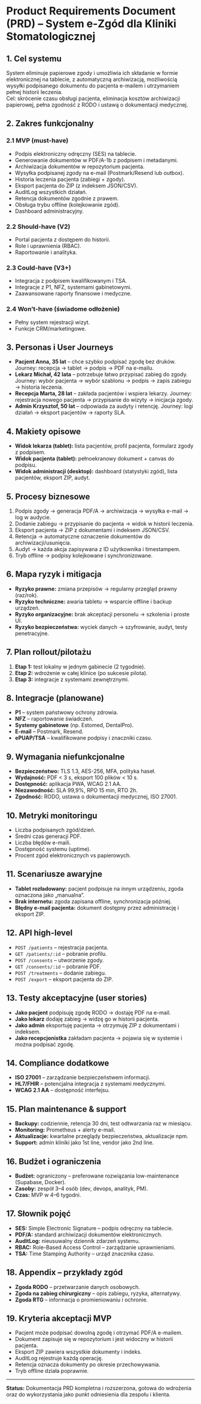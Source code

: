 # Product Requirements Document (PRD) – System e-Zgód dla Kliniki Stomatologicznej

## 1. Cel systemu
System eliminuje papierowe zgody i umożliwia ich składanie w formie elektronicznej na tablecie, z automatyczną archiwizacją, możliwością wysyłki podpisanego dokumentu do pacjenta e-mailem i utrzymaniem pełnej historii leczenia.  
Cel: skrócenie czasu obsługi pacjenta, eliminacja kosztów archiwizacji papierowej, pełna zgodność z RODO i ustawą o dokumentacji medycznej.

## 2. Zakres funkcjonalny

### 2.1 MVP (must-have)
- Podpis elektroniczny odręczny (SES) na tablecie.  
- Generowanie dokumentów w PDF/A-1b z podpisem i metadanymi.  
- Archiwizacja dokumentów w repozytorium pacjenta.  
- Wysyłka podpisanej zgody na e-mail (Postmark/Resend lub outbox).  
- Historia leczenia pacjenta (zabiegi + zgody).  
- Eksport pacjenta do ZIP (z indeksem JSON/CSV).  
- AuditLog wszystkich działań.  
- Retencja dokumentów zgodnie z prawem.  
- Obsługa trybu offline (kolejkowanie zgód).  
- Dashboard administracyjny.

### 2.2 Should-have (V2)
- Portal pacjenta z dostępem do historii.  
- Role i uprawnienia (RBAC).  
- Raportowanie i analityka.  

### 2.3 Could-have (V3+)
- Integracja z podpisem kwalifikowanym i TSA.  
- Integracje z P1, NFZ, systemami gabinetowymi.  
- Zaawansowane raporty finansowe i medyczne.  

### 2.4 Won’t-have (świadome odłożenie)
- Pełny system rejestracji wizyt.  
- Funkcje CRM/marketingowe.

## 3. Personas i User Journeys

- **Pacjent Anna, 35 lat** – chce szybko podpisać zgodę bez druków. Journey: recepcja → tablet → podpis → PDF na e-mailu.  
- **Lekarz Michał, 42 lata** – potrzebuje łatwo przypisać zabieg do zgody. Journey: wybór pacjenta → wybór szablonu → podpis → zapis zabiegu → historia leczenia.  
- **Recepcja Marta, 28 lat** – zakłada pacjentów i wspiera lekarzy. Journey: rejestracja nowego pacjenta → przypisanie do wizyty → inicjacja zgody.  
- **Admin Krzysztof, 50 lat** – odpowiada za audyty i retencję. Journey: logi działań → eksport pacjentów → raporty SLA.

## 4. Makiety opisowe

- **Widok lekarza (tablet):** lista pacjentów, profil pacjenta, formularz zgody z podpisem.  
- **Widok pacjenta (tablet):** pełnoekranowy dokument + canvas do podpisu.  
- **Widok administracji (desktop):** dashboard (statystyki zgód), lista pacjentów, eksport ZIP, audyt.  

## 5. Procesy biznesowe
1. Podpis zgody → generacja PDF/A → archiwizacja → wysyłka e-mail → log w audycie.  
2. Dodanie zabiegu → przypisanie do pacjenta → widok w historii leczenia.  
3. Eksport pacjenta → ZIP z dokumentami i indeksem JSON/CSV.  
4. Retencja → automatyczne oznaczenie dokumentów do archiwizacji/usunięcia.  
5. Audyt → każda akcja zapisywana z ID użytkownika i timestampem.  
6. Tryb offline → podpisy kolejkowane i synchronizowane.

## 6. Mapa ryzyk i mitigacja
- **Ryzyko prawne:** zmiana przepisów → regularny przegląd prawny (raz/rok).  
- **Ryzyko techniczne:** awaria tabletu → wsparcie offline i backup urządzeń.  
- **Ryzyko organizacyjne:** brak akceptacji personelu → szkolenia i proste UI.  
- **Ryzyko bezpieczeństwa:** wyciek danych → szyfrowanie, audyt, testy penetracyjne.

## 7. Plan rollout/pilotażu
1. **Etap 1:** test lokalny w jednym gabinecie (2 tygodnie).  
2. **Etap 2:** wdrożenie w całej klinice (po sukcesie pilota).  
3. **Etap 3:** integracje z systemami zewnętrznymi.  

## 8. Integracje (planowane)
- **P1** – system państwowy ochrony zdrowia.  
- **NFZ** – raportowanie świadczeń.  
- **Systemy gabinetowe** (np. Estomed, DentalPro).  
- **E-mail** – Postmark, Resend.  
- **ePUAP/TSA** – kwalifikowane podpisy i znaczniki czasu.

## 9. Wymagania niefunkcjonalne
- **Bezpieczeństwo:** TLS 1.3, AES-256, MFA, polityka haseł.  
- **Wydajność:** PDF < 3 s, eksport 100 plików < 10 s.  
- **Dostępność:** aplikacja PWA, WCAG 2.1 AA.  
- **Niezawodność:** SLA 99,9%, RPO 15 min, RTO 2h.  
- **Zgodność:** RODO, ustawa o dokumentacji medycznej, ISO 27001.  

## 10. Metryki monitoringu
- Liczba podpisanych zgód/dzień.  
- Średni czas generacji PDF.  
- Liczba błędów e-maili.  
- Dostępność systemu (uptime).  
- Procent zgód elektronicznych vs papierowych.  

## 11. Scenariusze awaryjne
- **Tablet rozładowany:** pacjent podpisuje na innym urządzeniu, zgoda oznaczona jako „manualna”.  
- **Brak internetu:** zgoda zapisana offline, synchronizacja później.  
- **Błędny e-mail pacjenta:** dokument dostępny przez administrację i eksport ZIP.  

## 12. API high-level
- `POST /patients` – rejestracja pacjenta.  
- `GET /patients/:id` – pobranie profilu.  
- `POST /consents` – utworzenie zgody.  
- `GET /consents/:id` – pobranie PDF.  
- `POST /treatments` – dodanie zabiegu.  
- `POST /export` – eksport pacjenta do ZIP.  

## 13. Testy akceptacyjne (user stories)
- **Jako pacjent** podpisuję zgodę RODO → dostaję PDF na e-mail.  
- **Jako lekarz** dodaję zabieg → widzę go w historii pacjenta.  
- **Jako admin** eksportuję pacjenta → otrzymuję ZIP z dokumentami i indeksem.  
- **Jako recepcjonistka** zakładam pacjenta → pojawia się w systemie i można podpisać zgodę.

## 14. Compliance dodatkowe
- **ISO 27001** – zarządzanie bezpieczeństwem informacji.  
- **HL7/FHIR** – potencjalna integracja z systemami medycznymi.  
- **WCAG 2.1 AA** – dostępność interfejsu.

## 15. Plan maintenance & support
- **Backupy:** codziennie, retencja 30 dni, test odtwarzania raz w miesiącu.  
- **Monitoring:** Prometheus + alerty e-mail.  
- **Aktualizacje:** kwartalne przeglądy bezpieczeństwa, aktualizacje npm.  
- **Support:** admin kliniki jako 1st line, vendor jako 2nd line.  

## 16. Budżet i ograniczenia
- **Budżet:** ograniczony – preferowane rozwiązania low-maintenance (Supabase, Docker).  
- **Zasoby:** zespół 3–4 osób (dev, devops, analityk, PM).  
- **Czas:** MVP w 4–6 tygodni.  

## 17. Słownik pojęć
- **SES:** Simple Electronic Signature – podpis odręczny na tablecie.  
- **PDF/A:** standard archiwizacji dokumentów elektronicznych.  
- **AuditLog:** nieusuwalny dziennik zdarzeń systemu.  
- **RBAC:** Role-Based Access Control – zarządzanie uprawnieniami.  
- **TSA:** Time Stamping Authority – urząd znacznika czasu.

## 18. Appendix – przykłady zgód
- **Zgoda RODO** – przetwarzanie danych osobowych.  
- **Zgoda na zabieg chirurgiczny** – opis zabiegu, ryzyka, alternatywy.  
- **Zgoda RTG** – informacja o promieniowaniu i ochronie.

## 19. Kryteria akceptacji MVP
- Pacjent może podpisać dowolną zgodę i otrzymać PDF/A e-mailem.  
- Dokument zapisuje się w repozytorium i jest widoczny w historii pacjenta.  
- Eksport ZIP zawiera wszystkie dokumenty i indeks.  
- AuditLog rejestruje każdą operację.  
- Retencja oznacza dokumenty po okresie przechowywania.  
- Tryb offline działa poprawnie.

---

**Status:** Dokumentacja PRD kompletna i rozszerzona, gotowa do wdrożenia oraz do wykorzystania jako punkt odniesienia dla zespołu i klienta.  

